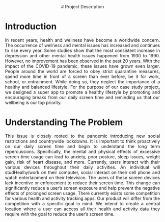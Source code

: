 <section align="center" marksdown="1"># Project Description</section>

# Introduction
<p align="justify">
  In recent years, health and wellness have become a worldwide concern. The occurrence of wellness and mental issues has increased and continues to rise every year.
  Some studies show that the most consistent increase in depression and other mental health issues happened from 1930 to 1990.
  However, no improvement has been observed in the past 20 years. With the impact of the COVID-19 pandemic, these issues have grown even larger.
  People around the world are forced to obey strict quarantine measures, spend more time in front of a screen than ever before, be it for work, school, or entrainment.
  While doing so, they neglect the importance of a healthy and balanced lifestyle. For the purpose of our case study project, we designed a super app to promote a healthy lifestyle by promoting and encouraging breaks from our daily screen time and reminding us that our wellbeing is our top priority.
</p>

# Understanding The Problem
<p align="justify">
  This issue is closely rooted to the pandemic introducing new social restrictions and countrywide lockdowns.
  It is important to think proactively on our daily screen time and begin to understand the long term repercussions.
  Specifically, the mental and physical effects of excessive screen time usage can lead to anxiety, poor posture, sleep issues, weight gain, risk of heart disease, and more.
  Currently, users interact with their various devices throughout their daily activities. An individual will studHealhy/work on their computer, social interact on their cell phone and watch entertainment on their television.
  The users of these screen devices lack incentive or enforcement to reduce their screen time. This change can significantly reduce a user’s screen exposure and help prevent the negative effects of prolonged screen usage. There currently exists some competition for various health and activity tracking apps. Our product will differ from the competition with a specific goal in mind. We intend to create a central location where a user can access all their health and activity data they require with the goal to reduce the user’s screen time.
</p>
